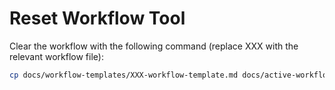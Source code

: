 # Reset Workflow Tool

Clear the workflow with the following command (replace XXX with the relevant workflow file):

```bash
cp docs/workflow-templates/XXX-workflow-template.md docs/active-workflows/XXX-workflow.md
```
